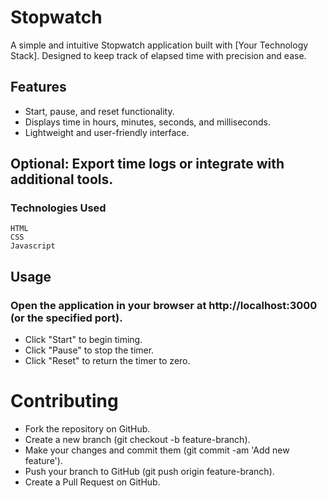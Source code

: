 # Stopwatch


A simple and intuitive Stopwatch application built with [Your Technology Stack]. Designed to keep track of elapsed time with precision and ease.

## Features
- Start, pause, and reset functionality.
- Displays time in hours, minutes, seconds, and milliseconds.
- Lightweight and user-friendly interface.
## Optional: Export time logs or integrate with additional tools.
### Technologies Used
```
HTML
CSS
Javascript
```

## Usage
### Open the application in your browser at http://localhost:3000 (or the specified port).
- Click "Start" to begin timing.
- Click "Pause" to stop the timer.
- Click "Reset" to return the timer to zero.


# Contributing
- Fork the repository on GitHub.
- Create a new branch (git checkout -b feature-branch).
- Make your changes and commit them (git commit -am 'Add new feature').
- Push your branch to GitHub (git push origin feature-branch).
- Create a Pull Request on GitHub.
